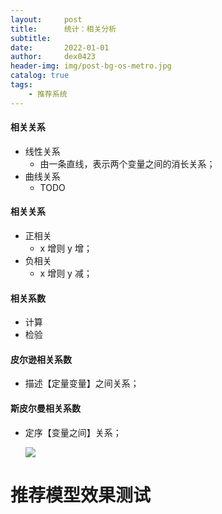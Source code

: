 ```yaml
---
layout:     post
title:      统计：相关分析
subtitle:   
date:       2022-01-01
author:     dex0423
header-img: img/post-bg-os-metro.jpg
catalog: true
tags:
    - 推荐系统
---
```



#### 相关关系

- 线性关系
  - 由一条直线，表示两个变量之间的消长关系；
- 曲线关系
  - TODO


#### 相关关系

- 正相关
  - x 增则 y 增；
- 负相关
  - x 增则 y 减；
    
#### 相关系数

- 计算
- 检验

#### 皮尔逊相关系数
- 描述【定量变量】之间关系；

#### 斯皮尔曼相关系数
- 定序【变量之间】关系；



  ![]({{site.baseurl}}/img-post/用户画像-11.png)    



# 推荐模型效果测试

